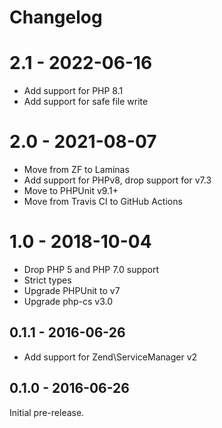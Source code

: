 # Changelog

# 2.1 - 2022-06-16
* Add support for PHP 8.1
* Add support for safe file write

# 2.0 - 2021-08-07
* Move from ZF to Laminas
* Add support for PHPv8, drop support for v7.3
* Move to PHPUnit v9.1+
* Move from Travis CI to GitHub Actions

# 1.0 - 2018-10-04
* Drop PHP 5 and PHP 7.0 support 
* Strict types
* Upgrade PHPUnit to v7
* Upgrade php-cs v3.0

## 0.1.1 - 2016-06-26
* Add support for Zend\ServiceManager v2

## 0.1.0 - 2016-06-26
Initial pre-release.
